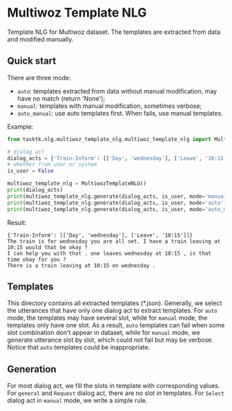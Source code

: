 # Multiwoz Template NLG

Template NLG for Multiwoz dataset. The templates are extracted from data and modified manually.



## Quick start

There are three mode:

- `auto`: templates extracted from data without manual modification, may have no match (return 'None');
- `manual`: templates with manual modification, sometimes verbose;
- `auto_manual`: use auto templates first. When fails, use manual templates.

Example:

```python
from tasktk.nlg.multiwoz_template_nlg.multiwoz_template_nlg import MultiwozTemplateNLG

# dialog act
dialog_acts = {'Train-Inform': [['Day', 'wednesday'], ['Leave', '10:15']]}
# whether from user or system
is_user = False

multiwoz_template_nlg = MultiwozTemplateNLG()
print(dialog_acts)
print(multiwoz_template_nlg.generate(dialog_acts, is_user, mode='manual'))
print(multiwoz_template_nlg.generate(dialog_acts, is_user, mode='auto'))
print(multiwoz_template_nlg.generate(dialog_acts, is_user, mode='auto_manual'))
```
Result:
```
{'Train-Inform': [['Day', 'wednesday'], ['Leave', '10:15']]}
The train is for wednesday you are all set. I have a train leaving at 10:15 would that be okay ?
I can help you with that . one leaves wednesday at 10:15 , is that time okay for you ?
There is a train leaving at 10:15 on wednesday .
```



## Templates

This directory contains all extracted templates (*.json). Generally, we select the utterances that have only one dialog act to extract templates. For `auto` mode, the templates may have several slot, while for `manual` mode, the templates only have one slot. As a result, `auto` templates can fail when some slot combination don't appear in dataset, while for `manual` mode, we generate utterance slot by slot, which could not fail but may be verbose. Notice that `auto` templates could be inappropriate.



## Generation

For most dialog act, we fill the slots in template with corresponding values. For `general` and `Request` dialog act, there are no slot in templates. For `Select` dialog act in `manual` mode, we write a simple rule.